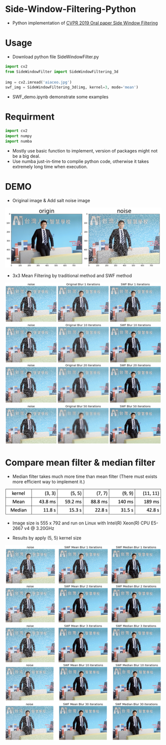 # Side-Window-Filtering-Python
* Python implementation of [CVPR 2019 Oral paper Side Window Filtering](https://arxiv.org/pdf/1905.07177.pdf)

# Usage
* Download python file SideWindowFilter.py

```python
import cv2
from SideWindowFilter import SideWindowFiltering_3d

img = cv2.imread('aiaceo.jpg')
swf_img = SideWindowFiltering_3d(img, kernel=3, mode='mean')
```

* SWF_demo.ipynb demonstrate some examples

# Requirment

```python
import cv2
import numpy
import numba
```

* Mostly use basic function to implement, version of packages might not be a big deal.
* Use numba just-in-time to complie python code, otherwise it takes extremely long time when execution. 

# DEMO

* Original image & Add salt noise image

![alt](images/origin&noise.png)

* 3x3 Mean Filtering by traditional method and SWF method

![alt](images/mean_3x3_iter1.png)
![alt](images/mean_3x3_iter10.png)
![alt](images/mean_3x3_iter20.png)
![alt](images/mean_3x3_iter50.png)

# Compare mean filter & median filter

* Median filter takes much more time than mean filter
(There must exists more efficient way to implement it.)

![alt](images/execution_times.png)

* Image size is 555 x 792 and run on Linux with Intel(R) Xeon(R) CPU E5-2667 v4 @ 3.20GHz

* Results by apply (5, 5) kernel size

![alt](images/compare_1.png)
![alt](images/compare_2.png)
![alt](images/compare_3.png)
![alt](images/compare_10.png)
![alt](images/compare_30.png)



